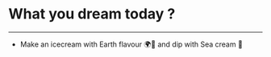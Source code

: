 # What you dream today ?
------------------------
- Make an icecream with Earth flavour 🌍🍧 and dip with Sea cream 🌊
